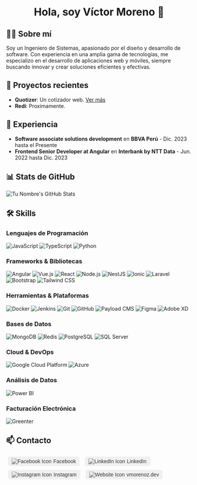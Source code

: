 <h1 align="center">Hola, soy Víctor Moreno 👋</h1>

## 👨‍💻 Sobre mí

Soy un Ingeniero de Sistemas, apasionado por el diseño y desarrollo de software. Con experiencia en una amplia gama de tecnologías, me especializo en el desarrollo de aplicaciones web y móviles, siempre buscando innovar y crear soluciones eficientes y efectivas.

## 🚀 Proyectos recientes

- **Quotizer**: Un cotizador web. [Ver más](https://quotizer.vmorenoz.dev)
- **Redi**: Proximamente.

## 💼 Experiencia

- **Software associate solutions development** en **BBVA Perú** - Dic. 2023 hasta el Presente
- **Frontend Senior Developer at Angular** en **Interbank by NTT Data** - Jun. 2022 hasta Dic. 2023

## 📊 Stats de GitHub

![Tu Nombre's GitHub Stats](https://github-readme-stats.vercel.app/api?username=vmorenoz&show_icons=true&theme=radical)

## 🛠 Skills

### Lenguajes de Programación
![JavaScript](https://img.shields.io/badge/-JavaScript-%23F7DF1E?style=flat-square&logo=javascript&logoColor=black)
![TypeScript](https://img.shields.io/badge/-TypeScript-%23007ACC?style=flat-square&logo=typescript&logoColor=white)
![Python](https://img.shields.io/badge/-Python-%233776AB?style=flat-square&logo=python&logoColor=white)

### Frameworks & Bibliotecas
![Angular](https://img.shields.io/badge/-Angular-%23DD0031?style=flat-square&logo=angular&logoColor=white)
![Vue.js](https://img.shields.io/badge/-Vue.js-%234FC08D?style=flat-square&logo=vue.js&logoColor=white)
![React](https://img.shields.io/badge/-React-%2361DAFB?style=flat-square&logo=react&logoColor=black)
![Node.js](https://img.shields.io/badge/-Node.js-%23339933?style=flat-square&logo=node.js&logoColor=white)
![NestJS](https://img.shields.io/badge/-NestJS-%23E0234E?style=flat-square&logo=nestjs&logoColor=white)
![Ionic](https://img.shields.io/badge/-Ionic-%233880FF?style=flat-square&logo=ionic&logoColor=white)
![Laravel](https://img.shields.io/badge/-Laravel-%23FF2D20?style=flat-square&logo=laravel&logoColor=white)
![Bootstrap](https://img.shields.io/badge/-Bootstrap-%7952B3?style=flat-square&logo=bootstrap&logoColor=white)
![Tailwind CSS](https://img.shields.io/badge/-Tailwind%20CSS-%2338B2AC?style=flat-square&logo=tailwind-css&logoColor=white)

### Herramientas & Plataformas
![Docker](https://img.shields.io/badge/-Docker-%232496ED?style=flat-square&logo=docker&logoColor=white)
![Jenkins](https://img.shields.io/badge/-Jenkins-%23D24939?style=flat-square&logo=jenkins&logoColor=white)
![Git](https://img.shields.io/badge/-Git-%23F05032?style=flat-square&logo=git&logoColor=white)
![GitHub](https://img.shields.io/badge/-GitHub-%23181717?style=flat-square&logo=github&logoColor=white)
![Payload CMS](https://img.shields.io/badge/-Payload%20CMS-%23999999?style=flat-square) <!-- No official Payload CMS badge, used a generic color -->
![Figma](https://img.shields.io/badge/-Figma-%23F24E1E?style=flat-square&logo=figma&logoColor=white)
![Adobe XD](https://img.shields.io/badge/-Adobe%20XD-%23FF61F6?style=flat-square&logo=adobe-xd&logoColor=white)

### Bases de Datos
![MongoDB](https://img.shields.io/badge/-MongoDB-%2347A248?style=flat-square&logo=mongodb&logoColor=white)
![Redis](https://img.shields.io/badge/-Redis-%23DC382D?style=flat-square&logo=redis&logoColor=white)
![PostgreSQL](https://img.shields.io/badge/-PostgreSQL-%23336791?style=flat-square&logo=postgresql&logoColor=white)
![SQL Server](https://img.shields.io/badge/-SQL%20Server-%23CC2927?style=flat-square&logo=microsoft-sql-server&logoColor=white)

### Cloud & DevOps
![Google Cloud Platform](https://img.shields.io/badge/-Google%20Cloud-%234285F4?style=flat-square&logo=google-cloud&logoColor=white)
![Azure](https://img.shields.io/badge/-Azure-%230072C6?style=flat-square&logo=microsoft-azure&logoColor=white)

### Análisis de Datos
![Power BI](https://img.shields.io/badge/-Power%20BI-%23F2C811?style=flat-square&logo=power-bi&logoColor=black)

### Facturación Electrónica
![Greenter](https://img.shields.io/badge/-Greenter-%234CA143?style=flat-square) <!-- No official Greenter badge, used a generic color -->

## 📫 Contacto

<style>
    .contact-button {
        display: inline-flex;
        align-items: center;
        justify-content: center;
        background-color: #f0f0f0;
        color: #333;
        text-decoration: none;
        padding: 5px 10px;
        margin: 5px;
        border-radius: 5px;
        font-family: Arial, sans-serif;
        font-size: 14px;
    }
    .contact-button:hover {
        background-color: #e0e0e0;
    }
    .contact-button img {
        margin-right: 5px;
        filter: grayscale(100%);
    }
</style>

<a href="https://www.facebook.com/vicodev.pe" class="contact-button">
    <img src="https://img.icons8.com/fluent/20/000000/facebook-new.png" alt="Facebook Icon">
    Facebook
</a>
<a href="https://www.linkedin.com/in/vicodev/" class="contact-button">
    <img src="https://img.icons8.com/fluent/20/000000/linkedin.png" alt="LinkedIn Icon">
    LinkedIn
</a>
<a href="https://www.instagram.com/vicodev" class="contact-button">
    <img src="https://img.icons8.com/fluent/20/000000/instagram-new.png" alt="Instagram Icon">
    Instagram
</a>
<a href="https://vmorenoz.dev" class="contact-button">
    <img src="https://img.icons8.com/fluent/20/000000/domain.png" alt="Website Icon">
    vmorenoz.dev
</a>
